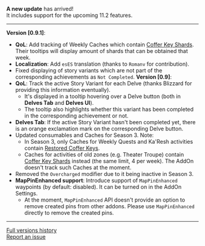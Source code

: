 **A new update** has arrived!<br> It includes support for the upcoming 11.2 features.
***
**Version \[0.9.1\]**:
- **QoL**: Add tracking of Weekly Caches which contain [Coffer Key Shards](https://www.wowhead.com/item=245653/coffer-key-shard). Their tooltips will display amount of shards that can be obtained that week.
- **Localization**: Add `esES` translation (thanks to `Romanv` for contribution).
- Fixed displaying of story variants which are not part of the corresponding achievements as `Not Completed`.
**Version \[0.9\]**:
- **QoL**: Track the active Story Variant for each Delve (thanks Blizzard for providing this information eventually).
    - It's displayed in a tooltip hovering over a Delve button (both in **Delves Tab** and **Delves UI**).
    - The tooltip also highlights whether this variant has been completed in the corresponding achievement or not.
- **Delves Tab**:  If the active Story Variant hasn't been completed yet, there is an orange exclamation mark on the corresponding Delve button.
- Updated consumables and Caches for Season 3. Note:
    - In Season 3, only Caches for Weekly Quests and Ka'Resh activities contain [Restored Coffer Keys](https://www.wowhead.com/currency=3028/restored-coffer-key).
    - Caches for activities of old zones (e.g. Theater Troupe) contain [Coffer Key Shards](https://www.wowhead.com/item=245653/coffer-key-shard) instead (the same limit, 4 per week). The AddOn doesn't track such Caches at the moment.
- Removed the `Overcharged` modifier due to it being inactive in Season 3.
- **MapPinEnhanced support**: Introduce support of `MapPinEnhanced` waypoints (by default: disabled). It can be turned on in the AddOn Settings.
    - At the moment, `MapPinEnhanced` API doesn't provide an option to remove created pins from other addons. Please use `MapPinEnhanced` directly to remove the created pins.
***
[Full versions history](https://github.com/FunDeliveryGames/wow-delve-companion/blob/main/CHANGELOG.md)<br>
[Report an issue](https://github.com/FunDeliveryGames/wow-delve-companion/issues)